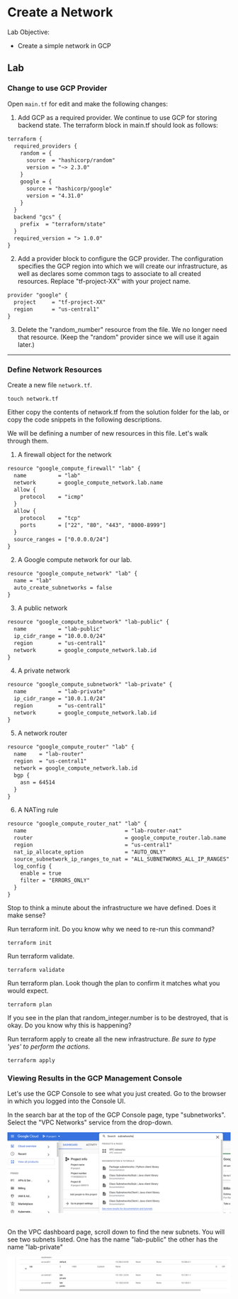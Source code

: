 # Create a Network

Lab Objective:
- Create a simple network in GCP

## Lab

### Change to use GCP Provider

Open `main.tf` for edit and make the following changes:

1. Add GCP as a required provider.  We continue to use GCP for storing backend state.  The terraform block in main.tf should look as follows:

```
terraform {
  required_providers {
    random = {
      source  = "hashicorp/random"
      version = "~> 2.3.0"
    }
    google = {
      source = "hashicorp/google"
      version = "4.31.0"
    }
  }
  backend "gcs" {
    prefix  = "terraform/state"
  }
  required_version = "> 1.0.0"
}
```

2. Add a provider block to configure the GCP provider.  The configuration specifies the GCP region into which we will create our infrastructure, as well as declares some common tags to associate to all created resources.  Replace "tf-project-XX" with your project name.

```
provider "google" {
  project     = "tf-project-XX"
  region      = "us-central1"
}
```

3. Delete the "random_number" resource from the file.  We no longer need that resource. (Keep the "random" provider since we will use it again later.)

---

### Define Network Resources

Create a new file `network.tf`.
```
touch network.tf
```

Either copy the contents of network.tf from the solution folder for the lab, or copy the code snippets in the following descriptions.

We will be defining a number of new resources in this file.  Let's walk through them.

1. A firewall object for the network

```
resource "google_compute_firewall" "lab" {
  name          = "lab"
  network       = google_compute_network.lab.name
  allow {
    protocol    = "icmp"
  }
  allow {
    protocol    = "tcp"
    ports       = ["22", "80", "443", "8000-8999"]
  }
  source_ranges = ["0.0.0.0/24"]
}
```

2. A Google compute network for our lab.

```
resource "google_compute_network" "lab" {
  name = "lab"
  auto_create_subnetworks = false
}
```

3. A public network  

```
resource "google_compute_subnetwork" "lab-public" {
  name          = "lab-public"
  ip_cidr_range = "10.0.0.0/24"
  region        = "us-central1"
  network       = google_compute_network.lab.id
}
```

4. A private network

```
resource "google_compute_subnetwork" "lab-private" {
  name          = "lab-private"
  ip_cidr_range = "10.0.1.0/24"
  region        = "us-central1"
  network       = google_compute_network.lab.id
}
```

5. A network router

```
resource "google_compute_router" "lab" {
  name    = "lab-router"
  region  = "us-central1"
  network = google_compute_network.lab.id
  bgp {
    asn = 64514
  }
}
```

6. A NATing rule

```
resource "google_compute_router_nat" "lab" {
  name                               = "lab-router-nat"
  router                             = google_compute_router.lab.name
  region                             = "us-central1"
  nat_ip_allocate_option             = "AUTO_ONLY"
  source_subnetwork_ip_ranges_to_nat = "ALL_SUBNETWORKS_ALL_IP_RANGES"
  log_config {
    enable = true
    filter = "ERRORS_ONLY"
  }
}
```

Stop to think a minute about the infrastructure we have defined. Does it make sense?

Run terraform init.  Do you know why we need to re-run this command?
```
terraform init
```
Run terraform validate.
```
terraform validate
```
Run terraform plan.  Look though the plan to confirm it matches what you would expect.
```
terraform plan
```
If you see in the plan that random_integer.number is to be destroyed, that is okay.  Do you know why this is happening?

Run terraform apply to create all the new infrastructure. *Be sure to type 'yes' to perform the actions.*
```
terraform apply
```

### Viewing Results in the GCP Management Console

Let's use the GCP Console to see what you just created.  Go to the browser in which you logged into the Console UI.

In the search bar at the top of the GCP Console page, type "subnetworks".  Select the "VPC Networks" service from the drop-down.

![GCP Console Service Search](./images/console-search-vpc.png "GCP Console Service Search")
<br /><br />

On the VPC dashboard page, scroll down to find the new subnets.  You will see two subnets listed.  One has the name "lab-public" the other has the name "lab-private"

![Subnet List](./images/subnet-list.png "Subnet List")
